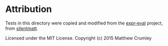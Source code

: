 # Attribution

Tests in this directory were copied and modified from the [expr-eval](https://github.com/silentmatt/expr-eval) project, from [silentmatt](https://github.com/silentmatt).

Licensed under the MIT License.
Copyright (c) 2015 Matthew Crumley
